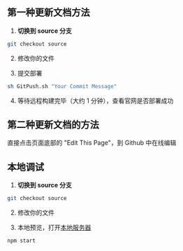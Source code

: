## 第一种更新文档方法

1. **切换到 source 分支**

```sh
git checkout source
```

2. 修改你的文件


3. 提交部署

```sh
sh GitPush.sh "Your Commit Message"
```

4. 等待远程构建完毕（大约 1 分钟），查看官网是否部署成功

## 第二种更新文档的方法
直接点击页面底部的 "Edit This Page"，到 Github 中在线编辑

## 本地调试
1. **切换到 source 分支**

```sh
git checkout source
```

2. 修改你的文件

3. 本地预览，打开[本地服务器](http://localhost:3000/)

```sh
npm start
```
